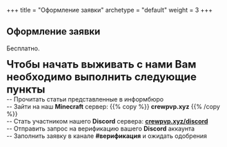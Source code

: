 +++
title = "Оформление заявки"
archetype = "default"
weight = 3
+++

## Оформление заявки
<gray>Бесплатно.</gray>

<hundred-empty-line><hundred-empty-line>

<font size = 5> **Чтобы начать выживать с нами Вам необходимо выполнить следующие пункты** </font>\
-- Прочитать статьи представленные в информбюро\
-- Зайти на наш **Minecraft** сервер: {{% copy %}} **crewpvp.xyz** <i class="fa-solid fa-copy fa-xs"></i> {{% /copy %}}\
-- Стать участником нашего **Discord** сервера: [**crewpvp.xyz/discord** <i class="fa-brands fa-discord fa-xs"></i>](https://discord.com/invite/uKreqjn)\
-- Отправить запрос на верификацию вашего **Discord** аккаунта\
-- Заполнить заявку в канале **#верификация** и ожидать одобрения 